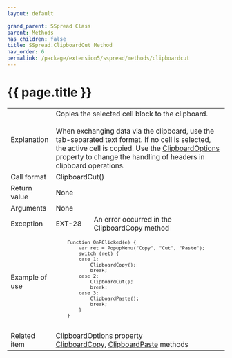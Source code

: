 ```yaml
---
layout: default

grand_parent: SSpread Class
parent: Methods
has_children: false
title: SSpread.ClipboardCut Method
nav_order: 6
permalink: /package/extension5/sspread/methods/clipboardcut
---
```

# {{ page.title }}

<table>
  <tr>
    <td>Explanation</td>
    <td colspan="2">Copies the selected cell block to the clipboard. <br><br>When exchanging data via the clipboard, use the tab-separated text format. If no cell is selected, the active cell is copied. Use the <a href="/package/extension5/sspread/properties/clipboardoptions">ClipboardOptions</a> property to change the handling of headers in clipboard operations.</td>
  </tr>
  <tr>
    <td>Call format</td>
    <td colspan="2">ClipboardCut()</td>
  </tr>
  <tr>
    <td>Return value</td>
    <td colspan="2">None</td>
  </tr>  
  <tr>
    <td>Arguments</td>
    <td colspan="2">None</td>
  </tr>
  <tr>
    <td>Exception</td>
    <td>EXT-28</td>
    <td>An error occurred in the ClipboardCopy method</td>
  </tr>
  <tr>
    <td>Example of use</td>
    <td colspan="2"><code><pre>
    Function OnRClicked(e) {
        var ret = PopupMenu("Copy", "Cut", "Paste");
        switch (ret) {
        case 1:
            ClipboardCopy();
            break;
        case 2:
            ClipboardCut();
            break;
        case 3:
            ClipboardPaste();
            break;
        }
    }
    </pre></code></td>
  </tr>
  <tr>
    <td>Related item</td>
    <td colspan="2"><a href="/package/extension5/sspread/properties/clipboardoptions">ClipboardOptions</a> property<br><a href="/package/extension5/sspread/methods/clipboardcopy">ClipboardCopy</a>, <a href="/package/extension5/sspread/methods/clipboardpaste">ClipboardPaste</a> methods</td>
  </tr>
</table>
